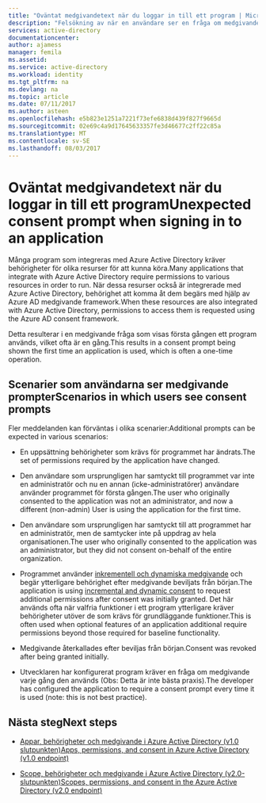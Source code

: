 ```yaml
---
title: "Oväntat medgivandetext när du loggar in till ett program | Microsoft Docs"
description: "Felsökning av när en användare ser en fråga om medgivande för ett program som du har integrerat med Azure AD som du inte förväntar dig"
services: active-directory
documentationcenter: 
author: ajamess
manager: femila
ms.assetid: 
ms.service: active-directory
ms.workload: identity
ms.tgt_pltfrm: na
ms.devlang: na
ms.topic: article
ms.date: 07/11/2017
ms.author: asteen
ms.openlocfilehash: e5b823e1251a7221f73efe6838d439f827f9665d
ms.sourcegitcommit: 02e69c4a9d17645633357fe3d46677c2ff22c85a
ms.translationtype: MT
ms.contentlocale: sv-SE
ms.lasthandoff: 08/03/2017
---
```

# <a name="unexpected-consent-prompt-when-signing-in-to-an-application"></a><span data-ttu-id="14a70-103">Oväntat medgivandetext när du loggar in till ett program</span><span class="sxs-lookup"><span data-stu-id="14a70-103">Unexpected consent prompt when signing in to an application</span></span>

<span data-ttu-id="14a70-104">Många program som integreras med Azure Active Directory kräver behörigheter för olika resurser för att kunna köra.</span><span class="sxs-lookup"><span data-stu-id="14a70-104">Many applications that integrate with Azure Active Directory require permissions to various resources in order to run.</span></span> <span data-ttu-id="14a70-105">När dessa resurser också är integrerade med Azure Active Directory, behörighet att komma åt dem begärs med hjälp av Azure AD medgivande framework.</span><span class="sxs-lookup"><span data-stu-id="14a70-105">When these resources are also integrated with Azure Active Directory, permissions to access them is requested using the Azure AD consent framework.</span></span> 

<span data-ttu-id="14a70-106">Detta resulterar i en medgivande fråga som visas första gången ett program används, vilket ofta är en gång.</span><span class="sxs-lookup"><span data-stu-id="14a70-106">This results in a consent prompt being shown the first time an application is used, which is often a one-time operation.</span></span> 

## <a name="scenarios-in-which-users-see-consent-prompts"></a><span data-ttu-id="14a70-107">Scenarier som användarna ser medgivande prompter</span><span class="sxs-lookup"><span data-stu-id="14a70-107">Scenarios in which users see consent prompts</span></span>

<span data-ttu-id="14a70-108">Fler meddelanden kan förväntas i olika scenarier:</span><span class="sxs-lookup"><span data-stu-id="14a70-108">Additional prompts can be expected in various scenarios:</span></span>

* <span data-ttu-id="14a70-109">En uppsättning behörigheter som krävs för programmet har ändrats.</span><span class="sxs-lookup"><span data-stu-id="14a70-109">The set of permissions required by the application have changed.</span></span>

* <span data-ttu-id="14a70-110">Den användare som ursprungligen har samtyckt till programmet var inte en administratör och nu en annan (icke-administratörer) användare använder programmet för första gången.</span><span class="sxs-lookup"><span data-stu-id="14a70-110">The user who originally consented to the application was not an administrator, and now a different (non-admin) User is using the application for the first time.</span></span>

* <span data-ttu-id="14a70-111">Den användare som ursprungligen har samtyckt till att programmet har en administratör, men de samtycker inte på uppdrag av hela organisationen.</span><span class="sxs-lookup"><span data-stu-id="14a70-111">The user who originally consented to the application was an administrator, but they did not consent on-behalf of the entire organization.</span></span>

* <span data-ttu-id="14a70-112">Programmet använder [inkrementell och dynamiska medgivande](https://docs.microsoft.com/azure/active-directory/develop/active-directory-v2-compare#incremental-and-dynamic-consent) och begär ytterligare behörighet efter medgivande beviljats från början.</span><span class="sxs-lookup"><span data-stu-id="14a70-112">The application is using [incremental and dynamic consent](https://docs.microsoft.com/azure/active-directory/develop/active-directory-v2-compare#incremental-and-dynamic-consent) to request additional permissions after consent was initially granted.</span></span> <span data-ttu-id="14a70-113">Det här används ofta när valfria funktioner i ett program ytterligare kräver behörigheter utöver de som krävs för grundläggande funktioner.</span><span class="sxs-lookup"><span data-stu-id="14a70-113">This is often used when optional features of an application additional require permissions beyond those required for baseline functionality.</span></span>

* <span data-ttu-id="14a70-114">Medgivande återkallades efter beviljas från början.</span><span class="sxs-lookup"><span data-stu-id="14a70-114">Consent was revoked after being granted initially.</span></span>

* <span data-ttu-id="14a70-115">Utvecklaren har konfigurerat program kräver en fråga om medgivande varje gång den används (Obs: Detta är inte bästa praxis).</span><span class="sxs-lookup"><span data-stu-id="14a70-115">The developer has configured the application to require a consent prompt every time it is used (note: this is not best practice).</span></span>

## <a name="next-steps"></a><span data-ttu-id="14a70-116">Nästa steg</span><span class="sxs-lookup"><span data-stu-id="14a70-116">Next steps</span></span>

-   [<span data-ttu-id="14a70-117">Appar, behörigheter och medgivande i Azure Active Directory (v1.0 slutpunkten)</span><span class="sxs-lookup"><span data-stu-id="14a70-117">Apps, permissions, and consent in Azure Active Directory (v1.0 endpoint)</span></span>](https://docs.microsoft.com/azure/active-directory/active-directory-apps-permissions-consent)

-   [<span data-ttu-id="14a70-118">Scope, behörigheter och medgivande i Azure Active Directory (v2.0-slutpunkten)</span><span class="sxs-lookup"><span data-stu-id="14a70-118">Scopes, permissions, and consent in the Azure Active Directory (v2.0 endpoint)</span></span>](https://docs.microsoft.com/azure/active-directory/develop/active-directory-v2-scopes)


